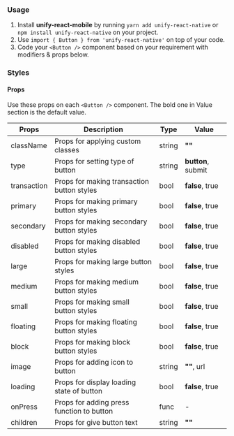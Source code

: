 ### Usage

1. Install **unify-react-mobile** by running `yarn add unify-react-native` or `npm install unify-react-native` on your project.
2. Use `import { Button } from 'unify-react-native'` on top of your code.
3. Code your `<Button />` component based on your requirement with modifiers & props below.



### Styles

#### Props

Use these props on each `<Button />` component. The bold one in Value section is the default value.

| Props            | Description                         | Type            | Value
|---------------------|----------------------------------|-----------------|---------------------|
| className   | Props for applying custom classes   | string            | **""**
| type   | Props for setting type of button   | string            | **button**, submit
| transaction   | Props for making transaction button styles   | bool            | **false**, true
| primary   | Props for making primary button styles   | bool            | **false**, true
| secondary   | Props for making secondary button styles   | bool            | **false**, true
| disabled   | Props for making disabled button styles   | bool            | **false**, true
| large   | Props for making large button styles   | bool            | **false**, true
| medium   | Props for making medium button styles   | bool            | **false**, true
| small   | Props for making small button styles   | bool            | **false**, true
| floating   | Props for making floating button styles   | bool            | **false**, true
| block   | Props for making block button styles   | bool            | **false**, true
| image   | Props for adding icon to button   | string            | **""**, url
| loading   | Props for display loading state of button   | bool            | **false**, true
| onPress   | Props for adding press function to button   | func            | -
| children   | Props for give button text   | string            | **""**
